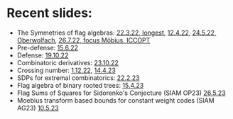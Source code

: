 
# Recent slides:

- The Symmetries of flag algebras: [22.3.22, longest](/FlagSymmetries/March22), [12.4.22](/FlagSymmetries/April22), [24.5.22, Oberwolfach](/FlagSymmetries/May24), [26.7.22, focus Möbius, ICCOPT](/FlagSymmetries/July26)
- Pre-defense: [15.6.22](/PreDefense)
- Defense: [19.10.22](/defense/#/0/1)
- Combinatoric derivatives: [23.10.22](/CombDerivatives)
- Crossing number: [1.12.22](/Crossing), [14.4.23](/CrossingGeorgiaTech)
- SDPs for extremal combinatorics: [22.2.23](/SDPsForExtremalCombinatorics)
- Flag algebra of binary rooted trees: [15.4.23](/TreeFlags)
- Flag Sums of Squares for Sidorenko's Conjecture (SIAM OP23) [26.5.23](/CombDerivatives_SiamOP23)
- Moebius transform based bounds for constant weight codes (SIAM AG23) [10.5.23](/MoebiusCodes)
